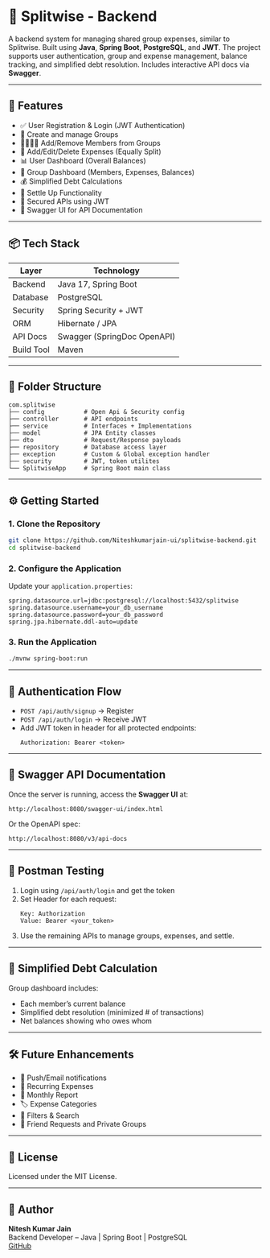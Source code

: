 # 🧾 Splitwise - Backend

A backend system for managing shared group expenses, similar to Splitwise. Built using **Java**, **Spring Boot**, **PostgreSQL**, and **JWT**. The project supports user authentication, group and expense management, balance tracking, and simplified debt resolution. Includes interactive API docs via **Swagger**.

---

## 🚀 Features

- ✅ User Registration & Login (JWT Authentication)
- 👥 Create and manage Groups
- 👨‍👩‍👧‍👦 Add/Remove Members from Groups
- 💸 Add/Edit/Delete Expenses (Equally Split)
- 📊 User Dashboard (Overall Balances)
- 📂 Group Dashboard (Members, Expenses, Balances)
- 💰 Simplified Debt Calculations
- 🤝 Settle Up Functionality
- 🔐 Secured APIs using JWT
- 📘 Swagger UI for API Documentation

---

## 📦 Tech Stack

| Layer     | Technology           |
|----------|----------------------|
| Backend   | Java 17, Spring Boot |
| Database  | PostgreSQL           |
| Security  | Spring Security + JWT |
| ORM       | Hibernate / JPA      |
| API Docs  | Swagger (SpringDoc OpenAPI) |
| Build Tool| Maven                |

---

## 📁 Folder Structure

```
com.splitwise
├── config           # Open Api & Security config
├── controller       # API endpoints
├── service          # Interfaces + Implementations
├── model            # JPA Entity classes
├── dto              # Request/Response payloads
├── repository       # Database access layer
├── exception        # Custom & Global exception handler
├── security         # JWT, token utilites
└── SplitwiseApp     # Spring Boot main class

```

---

## ⚙️ Getting Started

### 1. Clone the Repository

```bash
git clone https://github.com/Niteshkumarjain-ui/splitwise-backend.git
cd splitwise-backend
```

### 2. Configure the Application

Update your `application.properties`:

```properties
spring.datasource.url=jdbc:postgresql://localhost:5432/splitwise
spring.datasource.username=your_db_username
spring.datasource.password=your_db_password
spring.jpa.hibernate.ddl-auto=update
```

### 3. Run the Application

```bash
./mvnw spring-boot:run
```

---

## 🔐 Authentication Flow

- `POST /api/auth/signup` → Register
- `POST /api/auth/login` → Receive JWT
- Add JWT token in header for all protected endpoints:
  ```
  Authorization: Bearer <token>
  ```

---

## 📘 Swagger API Documentation

Once the server is running, access the **Swagger UI** at:

```
http://localhost:8080/swagger-ui/index.html
```

Or the OpenAPI spec:

```
http://localhost:8080/v3/api-docs
```

---

## 🧪 Postman Testing

1. Login using `/api/auth/login` and get the token
2. Set Header for each request:
   ```
   Key: Authorization
   Value: Bearer <your_token>
   ```
3. Use the remaining APIs to manage groups, expenses, and settle.

---

## 🧮 Simplified Debt Calculation

Group dashboard includes:
- Each member’s current balance
- Simplified debt resolution (minimized # of transactions)
- Net balances showing who owes whom

---

## 🛠️ Future Enhancements

- 📲 Push/Email notifications
- 📆 Recurring Expenses
- 📅 Monthly Report
- 🏷️ Expense Categories
- 🔎 Filters & Search
- 👫 Friend Requests and Private Groups

---

## 📄 License

Licensed under the MIT License.

---

## 👤 Author

**Nitesh Kumar Jain**  
Backend Developer – Java | Spring Boot | PostgreSQL  
[GitHub](https://github.com/Niteshkumarjain-ui)
